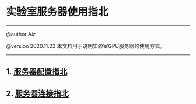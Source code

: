 # 实验室服务器使用指北

------

@author   Aiz

@version  2020.11.23
本文档用于说明实验室GPU服务器的使用方式。

------

## 1. [服务器配置指北][1]
[1]:https://github.com/sTarAnna/Server/blob/main/Config.md
## 2. [服务器连接指北][2]
[2]:https://github.com/sTarAnna/Server/blob/main/Connect.md

